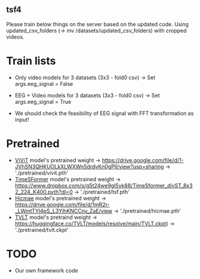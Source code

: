 ## tsf4

Please train below things on the server based on the updated code.
Using updated_csv_folders (-> mv /datasets/updated_csv_folders) with cropped videos.

# Train lists
- Only video models for 3 datasets (3x3 - fold0 csv) -> Set args.eeg_signal = False
- EEG + Video models for 3 datasets (3x3 - fold0 csv) -> Set args.eeg_signal = True

- We should check the feasibility of EEG signal with FFT transformation as input!

# Pretrained
- [ViViT](https://github.com/rishikksh20/ViViT-pytorch) model's pretrained weight -> https://drive.google.com/file/d/1-JVhSN3QHKUOLkXLWXWn5drdvKn0gPll/view?usp=sharing -> './pretrained/vivit.pth'
- [TimeSFormer](https://github.com/facebookresearch/TimeSformer) model's pretrained weight -> https://www.dropbox.com/s/g5t24we9gl5yk88/TimeSformer_divST_8x32_224_K400.pyth?dl=0 -> './pretrained/tsf.pth'
- [Hicmae](https://dl.acm.org/doi/10.1016/j.inffus.2024.102382) model's pretrained weight -> https://drive.google.com/file/d/1mR2r-_LWmtTYl4pS_L3YlhKNCCnv_ZaE/view -> './pretrained/hicmae.pth'
- [TVLT](https://proceedings.neurips.cc/paper_files/paper/2022/file/3ea3134345f2e6228a29f35b86bce24d-Paper-Conference.pdf) model's pretraind weight -> https://huggingface.co/TVLT/models/resolve/main/TVLT.ckpt) -> './pretrained/tvlt.ckpt'

# TODO
- Our own framework code

